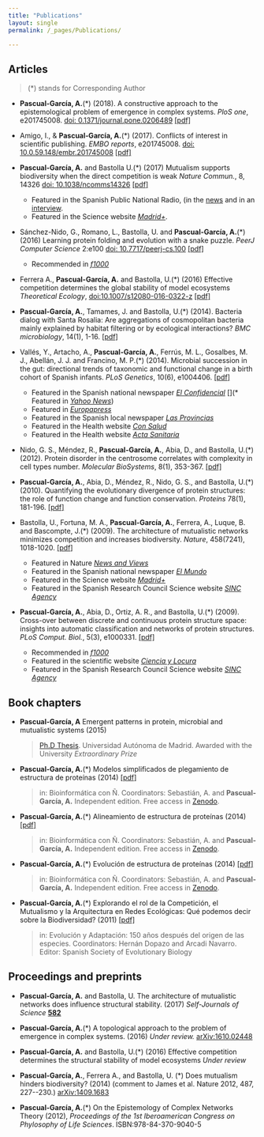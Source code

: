 ```yaml
---
title: "Publications"
layout: single
permalink: /_pages/Publications/

---
```





## Articles
> (*) stands for Corresponding Author

* **Pascual‐García, A.**(*) (2018). A constructive approach to the epistemological problem of emergence in complex systems.  _PloS one_, e201745008. [doi: 0.1371/journal.pone.0206489](https://doi.org/10.1371/journal.pone.0206489)
 [[pdf]](/assets/articles/Pascual-Garcia_EmergenceComplexSystems_PloSone_2018.pdf)

* Amigo, I., & **Pascual‐García, A.**(*) (2017). Conflicts of interest in scientific publishing. _EMBO reports_, e201745008. [doi: 10.0.59.148/embr.201745008](http://10.0.59.148/embr.201745008) [[pdf]](/assets/articles/Amigo_ConflictInterestSciencePublish_EMBOrep_2017.pdf)

* **Pascual-García, A.** and Bastolla U.(*) (2017) Mutualism supports biodiversity when the direct competition is weak _Nature Commun._, 8, 14326 [doi: 10.1038/ncomms14326](https://doi.org/10.1038/ncomms14326) [[pdf]](/assets/articles/Pascual-Garcia_May-MacArthur_NatComm_2017.pdf)
  * Featured in the Spanish Public National Radio, (in the [news](http://www.rtve.es/alacarta/audios/el-laboratorio-de-jal/laboratorio-jal-decide-especies-sobreviven-24-03-17/3955758/) and in an [interview](http://www.rtve.es/alacarta/audios/entre-probetas/entre-probetas-estimulo-matematicas-evolucion-especies-29-03-17/3960928/).
  * Featured in the Science website [_Madrid+_](http://www.madrimasd.org/blogs/biocienciatecnologia/2017/03/10/133645#respond).

* Sánchez-Nido, G., Romano, L., Bastolla, U. and **Pascual-García, A.**(*) (2016) Learning protein folding and evolution with a snake puzzle. _PeerJ Computer Science_ 2:e100 [doi: 10.7717/peerj-cs.100](https://doi.org/10.7717/peerj-cs.100) [[pdf]](/assets/articles/Nido_SnakePuzzle_PeerJCompSc_2016.pdf)
  *  Recommended in [_f1000_](https://f1000.com/prime/727082679)

* Ferrera A., **Pascual-García, A.** and Bastolla, U.(*) (2016) Effective competition determines the global stability of model ecosystems _Theoretical Ecology_, [doi:10.1007/s12080-016-0322-z](https://doi.org/10.1007/s12080-016-0322-z) [[pdf]](/assets/articles/Ferrera_GlobalStabilityEffectiveCompetition_TheorEcol_2016.pdf)

* **Pascual-García, A.**, Tamames, J. and Bastolla, U.(*) (2014). Bacteria dialog with Santa Rosalia: Are aggregations of cosmopolitan bacteria mainly explained by habitat filtering or by ecological interactions? _BMC microbiology_, 14(1), 1-16. [[pdf]](/assets/articles/Pascual-Garcia_Dialog-StaRosalia_BMCmicrob_2014.pdf)


* Vallés, Y., Artacho, A., **Pascual-García, A.**, Ferrús, M. L., Gosalbes, M. J., Abellán, J. J. and Francino, M. P.(*) (2014). Microbial succession in the gut: directional trends of taxonomic and functional change in a birth cohort of Spanish infants. _PLoS Genetics_, 10(6), e1004406. [[pdf]](/assets/articles/Valles_Microbial-Succession-Gut_PloSgenetics_2014.pdf)
  * Featured in the Spanish national newspaper [_El Confidencial_](http://www.elconfidencial.com/ultima-hora-en-vivo/2014-08-21/demuestran-que-las-bacterias-intestinales-del-bebe-difieren-de-las-del-adulto_342705/)
 [](* Featured in [_Yahoo News_](https://es.noticias.yahoo.com/microflora-intestinal-beb\%C3\%A9s-a\%C3\%B1o-distinta-adultos-113135141.html))
  * Featured in [_Europapress_](http://www.europapress.es/comunitat-valenciana/noticia-investigadores-revelan-microflora-intestinal-bebes-ano-vida-distinta-adultos-20140821130409.html)
  * Featured in the Spanish local newspaper [_Las Provincias_](http://www.lasprovincias.es/agencias/valencia/201408/21/demuestran-bacterias-intestinales-bebe-170164.html)
  * Featured in the Health website [_Con Salud_](http://www.consalud.es/seenews.php?id=12657)
  * Featured in the Health website [_Acta Sanitaria_](http://www.actasanitaria.com/investigadores-de-fisabio-estudian-el-desarrollo-de-bacterias-intestinales-en-bebes/)

* Nido, G. S., Méndez, R., **Pascual-García, A.**, Abia, D., and Bastolla, U.(*) (2012). Protein disorder in the centrosome correlates with complexity in cell types number. _Molecular BioSystems_, 8(1), 353-367. [[pdf]](/assets/articles/Nido_Disorder-Centrosome_MolBioSyst_2012.pdf)

* **Pascual-García, A.**, Abia, D., Méndez, R., Nido, G. S., and Bastolla, U.(*) (2010). Quantifying the evolutionary divergence of protein structures: the role of function change and function conservation. _Proteins_ 78(1), 181-196. [[pdf]](/assets/articles/Pascual-Garcia_Structure-Rate-Evol_Proteins_2010.pdf)

* Bastolla, U., Fortuna, M. A., **Pascual-García, A.**, Ferrera, A., Luque, B. and Bascompte, J.(*) (2009). The architecture of mutualistic networks minimizes competition and increases biodiversity. _Nature_, 458(7241), 1018-1020. [[pdf]](/assets/articles/Bastolla_Mutualism-Nestedness_Nature_2009.pdf)
  * Featured in Nature [_News and Views_](http://www.nature.com/nature/journal/v458/n7241/full/458979a.html)
  * Featured in the Spanish national newspaper [_El Mundo_](http://www.elmundo.es/suplementos/natura/2009/36/1242079208.html)
  * Featured in the Science website [_Madrid+_](http://www.madrimasd.org/informacionidi/noticias/noticia.asp?id=39441&tipo=g)
  * Featured in the Spanish Research Council Science website [_SINC Agency_](http://www.agenciasinc.es/Noticias/La-arquitectura-de-la-naturaleza-minimiza-la-competencia-entre-especies-y-fomenta-la-biodiversidad)

* **Pascual-García, A.**, Abia, D., Ortiz, A. R., and Bastolla, U.(*) (2009). Cross-over between discrete and continuous protein structure space: insights into automatic classification and networks of protein structures. _PLoS Comput. Biol._, 5(3), e1000331. [[pdf]](/assets/articles/Pascual-Garcia_Prot-Struct-Cross-Over_PLoS_2009.pdf)
  * Recommended in [_f1000_](http://f1000.com/prime/1165026)
  * Featured in the scientific website [_Ciencia y Locura_](https://articuloscientificos.wordpress.com/2012/10/28/es-posible-clasificar-de-forma-objetiva-las-estructuras-de-las-proteinas/)
  * Featured in the Spanish Research Council Science website [_SINC Agency_](http://www.agenciasinc.es/Noticias/Es-posible-clasificar-de-forma-objetiva-las-estructuras-de-las-proteinas)

## Book chapters

* **Pascual-García, A** Emergent patterns in protein, microbial and mutualistic systems (2015)
  > [Ph.D Thesis](http://hdl.handle.net/10486/668019). Universidad Autónoma de Madrid. Awarded with the University _Extraordinary Prize_  

* **Pascual-García, A.**(*) Modelos simplificados de plegamiento de estructura de proteínas (2014) [[pdf]](/assets/chapters/Pascual-Garcia_Plegamiento_LibBioinf.pdf)
  > in: Bioinformática con Ñ. Coordinators: Sebastián, A. and **Pascual-García, A.**
  > Independent edition. Free access in [Zenodo](http://doi.org/10.5281/zenodo.1066348). 

* **Pascual-García, A.**(*) Alineamiento de estructura de proteínas (2014) [[pdf]](/assets/chapters/Pascual-Garcia_ProtStrAlign_LibBioinf.pdf)
  > in: Bioinformática con Ñ. Coordinators: Sebastián, A. and **Pascual-García, A.**
  > Independent edition. Free access in [Zenodo](http://doi.org/10.5281/zenodo.1066346).

* **Pascual-García, A.**(*) Evolución de estructura de proteínas (2014) [[pdf]](/assets/chapters/Pascual-Garcia_ProtStrEvol_LibBioinf.pdf)
  > in: Bioinformática con Ñ. Coordinators: Sebastián, A. and **Pascual-García, A.**
  > Independent edition. Free access in [Zenodo](http://doi.org/10.5281/zenodo.1066350).

* **Pascual-García, A.**(*) Explorando el rol de la Competición, el Mutualismo y la Arquitectura en Redes Ecológicas: Qué podemos decir sobre la Biodiversidad? (2011) [[pdf]](/assets/chapters/Pascual-Garcia_Mutualismo_SESBE_final.pdf)
  > in: Evolución y Adaptación: 150 años después del origen de las especies.
  > Coordinators: Hernán Dopazo and Arcadi Navarro. Editor: Spanish Society of Evolutionary Biology

## Proceedings and preprints

* **Pascual-García, A.** and Bastolla, U. The architecture of mutualistic networks does influence structural stability. (2017) _Self-Journals of Science_ [**582**](http://sjscience.org/article?id=582) 

* **Pascual-García, A.**(*) A topological approach to the problem of emergence in complex systems. (2016) _Under review._ [arXiv:1610.02448](https://arxiv.org/abs/1610.02448)

* **Pascual-García, A.** and Bastolla, U.(*) (2016) Effective competition determines the structural stability of model ecosystems _Under review_

* **Pascual-García, A.**, Ferrera A., and Bastolla, U. (*)  Does mutualism hinders biodiversity? (2014) (comment to James et al. Nature 2012, 487, 227--230.) [arXiv:1409.1683](https://arxiv.org/abs/1409.1683)

* **Pascual-García, A.**(*) On the Epistemology of Complex Networks Theory (2012), _Proceedings of the 1st Iberoamerican Congress on Phylosophy of Life Sciences_. ISBN:978-84-370-9040-5






